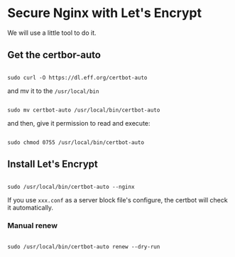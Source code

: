 # Secure Nginx with Let's Encrypt

We will use a little tool to do it.

## Get the certbor-auto

```

sudo curl -O https://dl.eff.org/certbot-auto

```

and mv it to the `/usr/local/bin`

```

sudo mv certbot-auto /usr/local/bin/certbot-auto

```

and then, give it permission to read and execute:

```

sudo chmod 0755 /usr/local/bin/certbot-auto

```

## Install Let's Encrypt

```

sudo /usr/local/bin/certbot-auto --nginx

```

If you use `xxx.conf` as a server block file's configure, the certbot will check it automatically.

### Manual renew

```

sudo /usr/local/bin/certbot-auto renew --dry-run

```
